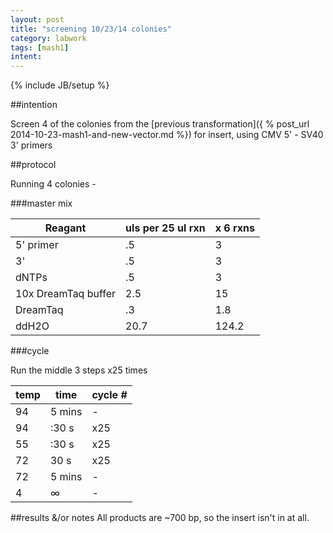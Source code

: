 ```yaml
---
layout: post
title: "screening 10/23/14 colonies"
category: labwork
tags: [mash1]
intent: 
---
```

{% include JB/setup %}

##intention

Screen 4 of the colonies from the [previous transformation]({ % post_url 2014-10-23-mash1-and-new-vector.md %}) for insert, using CMV 5' - SV40 3' primers

##protocol

Running 4 colonies - 

###master mix

| Reagant | uls per 25 ul rxn | x 6 rxns |
| ------------- |-------------------------| ----------------|
| 5' primer | .5 | 3 |
| 3' | .5 | 3 |
| dNTPs | .5 | 3 |
| 10x DreamTaq buffer | 2.5 | 15 |
| DreamTaq | .3 | 1.8 |
| ddH2O | 20.7 | 124.2 |

###cycle

Run the middle 3 steps x25 times

| temp | time | cycle # |
| ------------- |-------------| -------------|
| 94 | 5 mins | - |
| 94 | :30 s | x25 |
| 55 | :30 s | x25 |
| 72 | 30 s | x25 |
| 72 | 5 mins | - |
| 4 | &#8734; | - |


##results &/or notes
All products are ~700 bp, so the insert isn't in at all.
